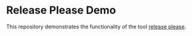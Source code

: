 # Release Please Demo

This repository demonstrates the functionality of the tool [release please](https://github.com/googleapis/release-please).